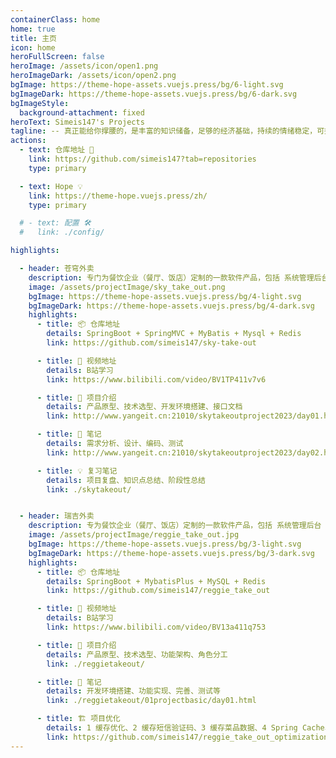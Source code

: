 ```yaml
---
containerClass: home
home: true
title: 主页
icon: home
heroFullScreen: false
heroImage: /assets/icon/open1.png
heroImageDark: /assets/icon/open2.png
bgImage: https://theme-hope-assets.vuejs.press/bg/6-light.svg
bgImageDark: https://theme-hope-assets.vuejs.press/bg/6-dark.svg
bgImageStyle:
  background-attachment: fixed
heroText: Simeis147's Projects
tagline: -- 真正能给你撑腰的，是丰富的知识储备，足够的经济基础，持续的情绪稳定，可控的生活节奏，和那个打不败的战绩
actions:
  - text: 仓库地址 🧭
    link: https://github.com/simeis147?tab=repositories
    type: primary

  - text: Hope 💡
    link: https://theme-hope.vuejs.press/zh/
    type: primary

  # - text: 配置 🛠
  #   link: ./config/

highlights:

  - header: 苍穹外卖
    description: 专门为餐饮企业（餐厅、饭店）定制的一款软件产品，包括 系统管理后台 💻 和 小程序端应用📱 两部分
    image: /assets/projectImage/sky_take_out.png
    bgImage: https://theme-hope-assets.vuejs.press/bg/4-light.svg
    bgImageDark: https://theme-hope-assets.vuejs.press/bg/4-dark.svg
    highlights:
      - title: 📦️ 仓库地址
        details: SpringBoot + SpringMVC + MyBatis + Mysql + Redis
        link: https://github.com/simeis147/sky-take-out

      - title: 🎥 视频地址
        details: B站学习
        link: https://www.bilibili.com/video/BV1TP411v7v6

      - title: 📑 项目介绍
        details: 产品原型、技术选型、开发环境搭建、接口文档
        link: http://www.yangeit.cn:21010/skytakeoutproject2023/day01.html#_2-%E8%8B%8D%E7%A9%B9%E5%A4%96%E5%8D%96%E9%A1%B9%E7%9B%AE%E4%BB%8B%E7%BB%8D

      - title: 📖 笔记
        details: 需求分析、设计、编码、测试
        link: http://www.yangeit.cn:21010/skytakeoutproject2023/day02.html

      - title: 💡 复习笔记
        details: 项目复盘、知识点总结、阶段性总结
        link: ./skytakeout/


  - header: 瑞吉外卖
    description: 专为餐饮企业（餐厅、饭店）定制的一款软件产品，包括 系统管理后台 和 移动端应用 两部分
    image: /assets/projectImage/reggie_take_out.jpg
    bgImage: https://theme-hope-assets.vuejs.press/bg/3-light.svg
    bgImageDark: https://theme-hope-assets.vuejs.press/bg/3-dark.svg
    highlights:
      - title: 📦️ 仓库地址
        details: SpringBoot + MybatisPlus + MySQL + Redis
        link: https://github.com/simeis147/reggie_take_out

      - title: 🎥 视频地址
        details: B站学习
        link: https://www.bilibili.com/video/BV13a411q753

      - title: 📑 项目介绍
        details: 产品原型、技术选型、功能架构、角色分工
        link: ./reggietakeout/

      - title: 📖 笔记
        details: 开发环境搭建、功能实现、完善、测试等
        link: ./reggietakeout/01projectbasic/day01.html

      - title: 🏗️ 项目优化
        details: 1 缓存优化、2 缓存短信验证码、3 缓存菜品数据、4 Spring Cache、5 缓存套餐数据
        link: https://github.com/simeis147/reggie_take_out_optimization
---
```

